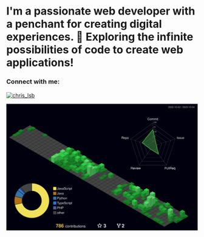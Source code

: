 <h1> I'm a passionate web developer with a penchant for creating digital experiences. 🚀 Exploring the infinite possibilities of code to create web applications! </h1>

<h3 align="left">Connect with me:</h3>
<p align="left">
<a href="https://www.linkedin.com/in/christian-lsb/" target="blank"><img align="center" src="https://raw.githubusercontent.com/rahuldkjain/github-profile-readme-generator/master/src/images/icons/Social/linked-in-alt.svg" alt="chris_lsb" height="30" width="40" /></a>
</p>

![](./profile-3d-contrib/profile-night-green.svg)
